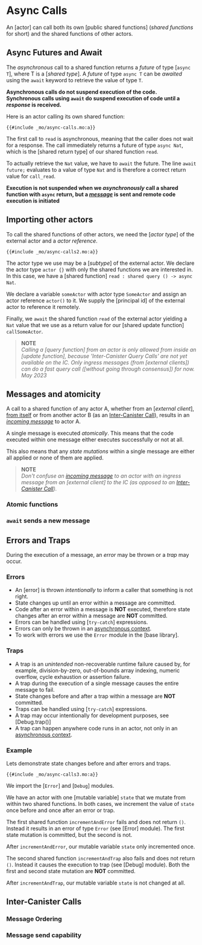 # Async Calls

An [actor] can call both its own [public shared functions] (_shared functions_ for short) and the shared functions of other actors.

## Async Futures and Await

The _asynchronous_ call to a shared function returns a _future_ of type [`async T`], where T is a [*shared type*]. A _future_ of type `async T` can be _awaited_ using the `await` keyword to retrieve the value of type `T`.

**Asynchronous calls do not suspend execution of the code.  
Synchronous calls using `await` do suspend execution of code until a _response_ is received.**

Here is an actor calling its own shared function:

```motoko
{{#include _mo/async-calls.mo:a}}
```

The first call to `read` is asynchronous, meaning that the caller does not wait for a response. The call immediately returns a future of type `async Nat`, which is the [shared return type] of our shared function `read`.

To actually retrieve the `Nat` value, we have to `await` the future. The line `await future;` evaluates to a value of type `Nat` and is therefore a correct return value for `call_read`.

**Execution is not suspended when we _asynchronously_ call a shared function with `async` return, but a [_message_](#messages-and-state-commits) is sent and remote code execution is initiated**

## Importing other actors

To call the shared functions of other actors, we need the [_actor type_] of the external actor and a *actor reference*.

```motoko
{{#include _mo/async-calls2.mo:a}}
```

The actor type we use may be a [_subtype_] of the external actor. We declare the actor type `actor {}` with only the shared functions we are interested in. In this case, we have a [shared function] `read : shared query () -> async Nat`.  

We declare a variable `someActor` with actor type `SomeActor` and assign an actor reference `actor()` to it. We supply the [principal id] of the external actor to reference it remotely.

Finally, we `await` the shared function `read` of the external actor yielding a `Nat` value that we use as a return value for our [shared update function] `callSomeActor`. 

> **NOTE**  
> _Calling a [query function] from an actor is only allowed from inside an [update function], because 'Inter-Canister Query Calls' are not yet available on the IC. Only ingress messages (from [external clients]) can do a fast query call ([without going through consensus]) for now. May 2023_

## Messages and atomicity
A call to a shared function of any actor A, whether from an [_external client_], [from itself](#async-futures-and-await) or from another actor B (as an [Inter-Canister Call](#inter-canister-calls)), results in an [_incoming message_](#message-ordering) to actor A.

A single message is executed _atomically_. This means that the code executed within one message either executes successfully or not at all. 

This also means that any *state mutations* within a single message are either all applied or none of them are applied.  

> **NOTE**  
> _Don't confuse an [incoming message](#message-ordering) to an actor with an ingress message from an [external client] to the IC (as opposed to an [Inter-Canister Call](#inter-canister-calls))._

### Atomic functions

### `await` sends a new message

## Errors and Traps

During the execution of a message, an _error_ may be thrown or a _trap_ may occur. 

### Errors 
- An [error] is thrown _intentionally_ to inform a caller that something is not right. 
- State changes up until an error within a message are committed.
- Code after an error within a message is **NOT** executed, therefore state changes after an error within a message are **NOT** committed.
- Errors can be handled using [`try-catch`] expressions.
- Errors can only be thrown in an [asynchronous context](#message-send-capability).  
- To work with errors we use the `Error` module in the [base library].

### Traps
- A trap is an _unintended_ non-recoverable runtime failure caused by, for example, division-by-zero, out-of-bounds array indexing, numeric overflow, cycle exhaustion or assertion failure.
- A trap during the execution of a single message causes the entire message to fail.
- State changes before and after a trap within a message are **NOT** committed.
- Traps can be handled using [`try-catch`] expressions.
- A trap may occur intentionally for development purposes, see [Debug.trap()]
- A trap can happen anywhere code runs in an actor, not only in an [asynchronous context](#message-send-capability).

### Example
Lets demonstrate state changes before and after errors and traps. 

```motoko
{{#include _mo/async-calls3.mo:a}}
```
We import the [`Error`] and [`Debug`] modules.

We have an actor with one [mutable variable] `state` that we mutate from within two shared functions. In both cases, we increment the value of `state` once before and once after an error or trap.

The first shared function `incrementAndError` fails and does not return `()`. Instead it results in an error of type `Error` (see [Error] module). The first state mutation is committed, but the second is not.

After `incrementAndError`, our mutable variable `state` only incremented once.

The second shared function `incrementAndTrap` also fails and does not return `()`. Instead it causes the execution to trap (see [Debug] module). Both the first and second state mutation are **NOT** committed.

After `incrementAndTrap`, our mutable variable `state` is not changed at all.





## Inter-Canister Calls

### Message Ordering

### Message send capability

<!-- The points at which tentative state changes and message sends are irrevocably committed are:
implicit exit from a shared function by producing a result,
explict exit via return or throw expressions, and
explicit await expressions.

Functions that await are not atomic.
Suspension introduces concurrency hazards.
Beware of race conditions! 
A function that does not await in its body is guaranteed to execute atomically - in particular, the environment cannot change the state of the actor while the function is executing. If a function performs an await, however, atomicity is no longer guaranteed. Between suspension and resumption around the await, the state of the enclosing actor may change due to concurrent processing of other incoming actor messages. It is the programmer’s responsibility to guard against non-synchronized state changes. A programmer may, however, rely on any state change prior to the await being committed.
-->
